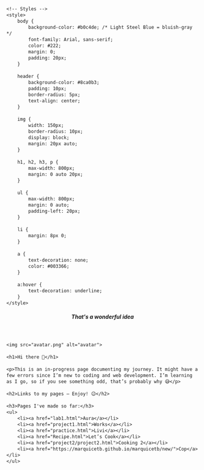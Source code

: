 <!DOCTYPE html>
<html lang="en">
<head>
    <meta charset="UTF-8">
    <title>Welcome</title>
    <!-- Favicon -->
    <link rel="icon" href="avatar.png" type="image/png">

    <!-- Styles -->
    <style>
        body {
            background-color: #b0c4de; /* Light Steel Blue = bluish-gray */
            font-family: Arial, sans-serif;
            color: #222;
            margin: 0;
            padding: 20px;
        }

        header {
            background-color: #8ca0b3;
            padding: 10px;
            border-radius: 5px;
            text-align: center;
        }

        img {
            width: 150px;
            border-radius: 10px;
            display: block;
            margin: 20px auto;
        }

        h1, h2, h3, p {
            max-width: 800px;
            margin: 0 auto 20px;
        }

        ul {
            max-width: 800px;
            margin: 0 auto;
            padding-left: 20px;
        }

        li {
            margin: 8px 0;
        }

        a {
            text-decoration: none;
            color: #003366;
        }

        a:hover {
            text-decoration: underline;
        }
    </style>
</head>
<body>
    <header>
        <h5>That's a wonderful idea</h5>
    </header>

    <img src="avatar.png" alt="avatar">

    <h1>Hi there 👋</h1>

    <p>This is an in-progress page documenting my journey. It might have a few errors since I’m new to coding and web development. I’m learning as I go, so if you see something odd, that’s probably why 😅</p>

    <h2>Links to my pages – Enjoy! 😉</h2>

    <h3>Pages I've made so far:</h3>
    <ul>
        <li><a href="lab1.html">Aura</a></li>
        <li><a href="project1.html">Works</a></li>
        <li><a href="practice.html">Livi</a></li>
        <li><a href="Recipe.html">Let’s Cook</a></li>
        <li><a href="project2/project2.html">Cooking 2</a></li>
        <li><a href="https://marquicetb.github.io/marquicetb/new/">Cop</a></li>
    </ul>
</body>
</html>
